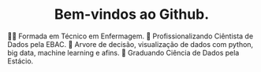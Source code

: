 <h1 align="center"> Bem-vindos ao Github. </h1>
    
🧑‍🎓 Formada em Técnico em Enfermagem.
📖 Profissionalizando Ciêntista de Dados pela EBAC.
  📖 Arvore de decisão, visualização de dados com python, big data, machine learning e afins.
📖 Graduando Ciência de Dados pela Estácio.



